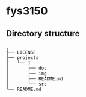 # fys3150

## Directory structure

```
.
├── LICENSE
├── projects
│   └── 1
│       ├── doc
│       ├── img
│       ├── README.md
│       └── src
└── README.md
```